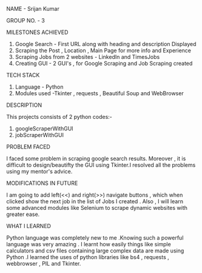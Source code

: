 NAME - Srijan Kumar

GROUP NO. - 3

MILESTONES ACHIEVED

1. Google Search - First URL along with heading and description Displayed
2. Scraping the Post , Location , Main Page for more info and Experience
3. Scraping Jobs from 2 websites - LinkedIn and TimesJobs 
4. Creating GUI - 2 GUI's , for Google Scraping and Job Scraping created

TECH STACK

1. Language - Python
2. Modules used -Tkinter , requests , Beautiful Soup and WebBrowser 

DESCRIPTION

This projects consists of 2 python codes:-
1. googleScraperWithGUI 
2. jobScraperWithGUI

PROBLEM FACED 

I faced some problem in scraping google search results. Moreover , it is difficult to design/beautifty the GUI using Tkinter.I resolved all the problems using my mentor's advice.

MODIFICATIONS IN FUTURE

I am going to add left(<<) and right(>>) navigate buttons , which when clicked show the next job in the list of Jobs I created . Also , I will learn some advanced modules like Selenium to scrape dynamic websites with greater ease. 

WHAT I LEARNED

Python language was completely new to me .Knowing such a powerful language was very amazing . I learnt how easily things like simple calculators and csv files containing large complex data are made using Python .I learned the uses of python libraries like bs4 , requests , webbrowser , PIL and Tkinter.

